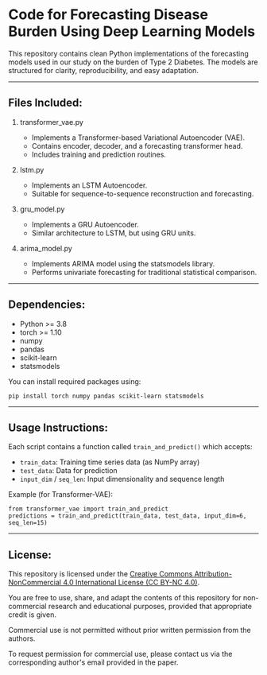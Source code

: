 Code for Forecasting Disease Burden Using Deep Learning Models
=========================================================================

This repository contains clean Python implementations of the forecasting models used in our study on the burden of Type 2 Diabetes. The models are structured for clarity, reproducibility, and easy adaptation.

--------------------------------------------------------------------------------
Files Included:
--------------------------------------------------------------------------------

1. transformer_vae.py
   - Implements a Transformer-based Variational Autoencoder (VAE).
   - Contains encoder, decoder, and a forecasting transformer head.
   - Includes training and prediction routines.

2. lstm.py
   - Implements an LSTM Autoencoder.
   - Suitable for sequence-to-sequence reconstruction and forecasting.

3. gru_model.py
   - Implements a GRU Autoencoder.
   - Similar architecture to LSTM, but using GRU units.

4. arima_model.py
   - Implements ARIMA model using the statsmodels library.
   - Performs univariate forecasting for traditional statistical comparison.

--------------------------------------------------------------------------------
Dependencies:
--------------------------------------------------------------------------------
- Python >= 3.8
- torch >= 1.10
- numpy
- pandas
- scikit-learn
- statsmodels

You can install required packages using:

    pip install torch numpy pandas scikit-learn statsmodels

--------------------------------------------------------------------------------
Usage Instructions:
--------------------------------------------------------------------------------
Each script contains a function called `train_and_predict()` which accepts:
- `train_data`: Training time series data (as NumPy array)
- `test_data`: Data for prediction
- `input_dim` / `seq_len`: Input dimensionality and sequence length

Example (for Transformer-VAE):

    from transformer_vae import train_and_predict
    predictions = train_and_predict(train_data, test_data, input_dim=6, seq_len=15)

--------------------------------------------------------------------------------
License:
--------------------------------------------------------------------------------
This repository is licensed under the [Creative Commons Attribution-NonCommercial 4.0 International License (CC BY-NC 4.0)](https://creativecommons.org/licenses/by-nc/4.0/).

You are free to use, share, and adapt the contents of this repository for non-commercial research and educational purposes, provided that appropriate credit is given.

Commercial use is not permitted without prior written permission from the authors.

To request permission for commercial use, please contact us via the corresponding author's email provided in the paper.


